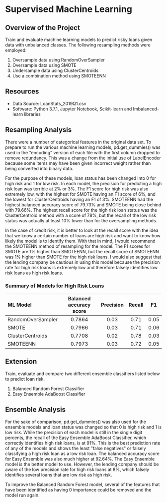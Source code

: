 # Supervised Machine Learning

## Overview of the Project
Train and evaluate machine learning models to predict risky loans given data with unbalanced classes. The following resampling methods were employed:
1. Oversample data using RandomOverSampler
2. Oversample data using SMOTE
3. Undersample data using ClusterCentroids
4. Use a combination method using SMOTEENN

## Resources
- Data Source: LoanStats_2019Q1.csv
- Software: Python 3.7.1, Jupyter Notebook, Scikit-learn and Imbalanced-learn libraries

## Resampling Analysis
There were a number of categorical features in the original data set. To prepare to run the various machine learning models, pd.get_dummies() was used in the "encoding" version of each file with the first column dropped to remove redundancy. This was a change from the initial use of LabelEncoder because some items may have been given incorrect weight rather than being converted into binary data.

For the purpose of these models, loan status has been changed into 0 for high risk and 1 for low risk. In each model, the precision for predicting a high risk loan was terrible at 2% or 3%. The F1 score for high risk was also extremely low, with the highest for SMOTE having an F1 score of 6%, and the lowest for ClusterCentroids having an F1 of 3%. SMOTEENN had the highest balanced accuracy score of 79.73% and SMOTE being close behind with 79.66%. The highest recall score for the high risk loan status was the ClusterCentroid method with a score of 78%, but the recall of the low risk status was actually at least 10% lower than for the oversampling methods.

In the case of credit risk, it is better to look at the recall score with the idea that we know a certain number of loans are high risk and want to know how likely the model is to identify them. With that in mind, I would recommend the SMOTEENN method of resampling for the model. The F1 scores for SMOTE are 1% higher than SMOTEENN, but the recall score of SMOTEENN was 1% higher than SMOTE for the high risk loans. I would also suggest that the lending company be cautious in using this model because the precision rate for high risk loans is extremely low and therefore falsely identifies low risk loans as high risk loans.

### Summary of Models for High Risk Loans
| ML Model | Balanced accuracy score | Precision | Recall | F1 |
| :--- | :---: | :---: | :---: | :---: |
| RandomOverSampler | 0.7864 | 0.03 | 0.71 | 0.05 |
| SMOTE | 0.7966 | 0.03 | 0.71 | 0.06 |
| ClusterCentroids | 0.7708 | 0.02 | 0.78 | 0.03 |
| SMOTEENN | 0.7973 | 0.03 | 0.72 | 0.05 |

## Extension
Train, evaluate and compare two different ensemble classifiers listed below to predict loan risk.
1. Balanced Random Forest Classifier
2. Easy Ensemble AdaBoost Classifier

## Ensemble Analysis
For the sake of comparison, pd.get_dummies() was also used for the ensemble models and loan status was changed so that 0 is high risk and 1 is low risk. While the precision of each model is still in the single digit percents, the recall of the Easy Ensemble AdaBoost Classifier, which correctly identifies high risk loans, is at 91%. This is the best prediction rate of any of the models and shows the least "false negatives" or falsely classifying a high risk loan as a low risk loan. The balanced accuracy score for Easy Ensemble was also much higher at 92.64%. The Easy Ensemble model is the better model to use. However, the lending company should be aware of the low precision rate for high risk loans at 8%, which falsely identifies several loans that are low risk as high risk.

To improve the Balanced Random Forest model, several of the features that have been identified as having 0 importance could be removed and the model run again.
